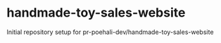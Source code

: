 # handmade-toy-sales-website

Initial repository setup for pr-poehali-dev/handmade-toy-sales-website